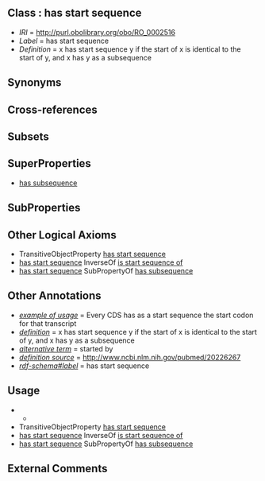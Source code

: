 
## Class : has start sequence

 * *IRI* = http://purl.obolibrary.org/obo/RO_0002516
 * *Label* = has start sequence
 * *Definition* = x has start sequence y if the start of x is identical to the start of y, and x has y as a subsequence

## Synonyms


## Cross-references


## Subsets


## SuperProperties

 * [has subsequence](../../RO/24/RO_0002524.md)

## SubProperties


## Other Logical Axioms

 * TransitiveObjectProperty [has start sequence](../../RO/16/RO_0002516.md)
 * [has start sequence](../../RO/16/RO_0002516.md) InverseOf [is start sequence of](../../RO/17/RO_0002517.md)
 * [has start sequence](../../RO/16/RO_0002516.md) SubPropertyOf [has subsequence](../../RO/24/RO_0002524.md)

## Other Annotations

 * *[example of usage](../../IAO/12/IAO_0000112.md)* = Every CDS has as a start sequence the start codon for that transcript
 * *[definition](../../IAO/15/IAO_0000115.md)* = x has start sequence y if the start of x is identical to the start of y, and x has y as a subsequence
 * *[alternative term](../../IAO/18/IAO_0000118.md)* = started by
 * *[definition source](../../IAO/19/IAO_0000119.md)* = http://www.ncbi.nlm.nih.gov/pubmed/20226267
 * *[rdf-schema#label](../../el/rdf-schema#label.md)* = has start sequence

## Usage

 * -
 * TransitiveObjectProperty [has start sequence](../../RO/16/RO_0002516.md)
 * [has start sequence](../../RO/16/RO_0002516.md) InverseOf [is start sequence of](../../RO/17/RO_0002517.md)
 * [has start sequence](../../RO/16/RO_0002516.md) SubPropertyOf [has subsequence](../../RO/24/RO_0002524.md)

## External Comments

